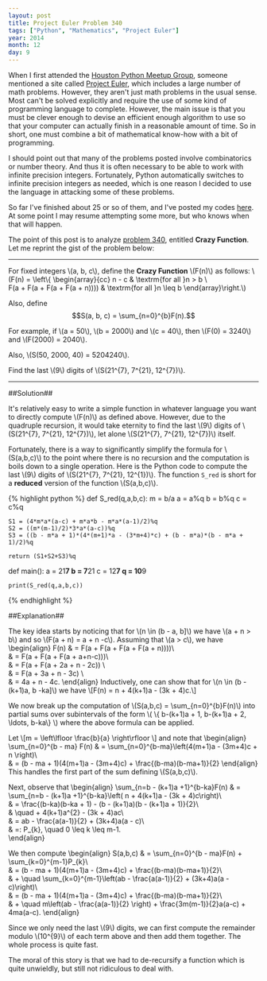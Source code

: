 ```yaml
---
layout: post
title: Project Euler Problem 340
tags: ["Python", "Mathematics", "Project Euler"]
year: 2014
month: 12
day: 9
---
```


When I first attended the [Houston Python Meetup Group](http://www.meetup.com/python-14/), someone mentioned a site called [Project Euler](https://projecteuler.net/), which includes a large number of math problems. However, they aren't just math problems in the usual sense. Most can't be solved explicitly and require the use of some kind of programming language to complete. However, the main issue is that you must be clever enough to devise an efficient enough algorithm to use so that your computer can actually finish in a reasonable amount of time. So in short, one must combine a bit of mathematical know-how with a bit of programming.

I should point out that many of the problems posted involve combinatorics or number theory. And thus it is often necessary to be able to work with infinite precision integers. Fortunately, Python automatically switches to infinite precision integers as needed, which is one reason I decided to use the language in attacking some of these problems.

So far I've finished about 25 or so of them, and I've posted my codes [here](https://github.com/hubenjm/Project-Euler). At some point I may resume attempting some more, but who knows when that will happen.

The point of this post is to analyze [problem 340](https://projecteuler.net/problem=340), entitled **Crazy Function**. Let me reprint the gist of the problem below:

---

For fixed integers \\(a, b, c\\), define the **Crazy Function** \\(F(n)\\) as follows:
\\(F(n) = \left\\{ \begin{array}{cc} n - c & \textrm{for all }n > b \\\
F(a + F(a + F(a + F(a + n)))) & \textrm{for all }n \leq b \end{array}\right.\\)
 
Also, define $$S(a, b, c) = \sum_{n=0}^{b}F(n).$$ 
 
For example, if \\(a = 50\\), \\(b = 2000\\) and \\(c = 40\\), then \\(F(0) = 3240\\) and \\(F(2000) = 2040\\). 
 
Also, \\(S(50, 2000, 40) = 5204240\\).
 
Find the last \\(9\\) digits of \\(S(21^{7}, 7^{21}, 12^{7})\\).

---

##Solution##

It's relatively easy to write a simple function in whatever language you want to directly compute \\(F(n)\\) as defined above. However, due to the quadruple recursion, it would take eternity to find the last \\(9\\) digits of \\(S(21^{7}, 7^{21}, 12^{7})\\), let alone \\(S(21^{7}, 7^{21}, 12^{7})\\) itself.

Fortunately, there is a way to significantly simplify the formula for \\(S(a,b,c)\\) to the point where there is no recursion and the computation is boils down to a single operation. Here is the Python code to compute the last \\(9\\) digits of \\(S(21^{7}, 7^{21}, 12^{1})\\). The function <code>S_red</code> is short for a **reduced** version of the function \\(S(a,b,c)\\).

{% highlight python %}
def S_red(q,a,b,c):
	m = b/a
	a = a%q
	b = b%q
	c = c%q

	S1 = (4*m*a*(a-c) + m*a*b - m*a*(a-1)/2)%q
	S2 = ((m*(m-1)/2)*3*a*(a-c))%q
	S3 = ((b - m*a + 1)*(4*(m+1)*a - (3*m+4)*c) + (b - m*a)*(b - m*a + 1)/2)%q

	return (S1+S2+S3)%q

def main():
	a = 21**7
	b = 7**21
	c = 12**7
	q = 10**9

	print(S_red(q,a,b,c))
{% endhighlight %}

##Explanation##

The key idea starts by noticing that for \\(n \in (b - a, b]\\) we have \\(a + n > b\\) and so \\(F(a + n) = a + n -c\\). Assuming that \\(a > c\\), we have 
\begin{align}
F(n) & = F(a + F(a + F(a + F(a + n))))\\\
& = F(a + F(a + F(a + a+n-c)))\\\
& = F(a  + F(a + 2a + n - 2c)) \\\
& = F(a + 3a + n - 3c) \\\
& = 4a + n - 4c.
\end{align}
Inductively, one can show that for \\(n \in (b - (k+1)a, b -ka]\\) we have \\[F(n) = n + 4(k+1)a - (3k + 4)c.\\]

We now break up the computation of \\(S(a,b,c) = \sum_{n=0}^{b}F(n)\\) into partial sums over subintervals of the form \\( \\{ b-(k+1)a + 1, b-(k+1)a + 2, \ldots, b-ka\\} \\) where the above formula can be applied.

Let \\[m = \left\lfloor \frac{b}{a} \right\rfloor \\] and note that
\begin{align}
\sum\_{n=0}^{b - ma} F(n) & = \sum\_{n=0}^{b-ma}\left(4(m+1)a - (3m+4)c + n \right)\\\
& = (b - ma + 1)(4(m+1)a - (3m+4)c) + \frac{(b-ma)(b-ma+1)}{2}
\end{align}
This handles the first part of the sum defining \\(S(a,b,c)\\). 

Next, observe that
\begin{align}
\sum\_{n=b - (k+1)a +1}^{b-ka}F(n) & = \sum\_{n=b - (k+1)a +1}^{b-ka}\left( n + 4(k+1)a - (3k + 4)c\right)\\\
& = \frac{(b-ka)(b-ka + 1) - (b - (k+1)a)(b - (k+1)a + 1)}{2}\\\
& \quad + 4(k+1)a^{2} - (3k + 4)ac\\\
& = ab - \frac{a(a-1)}{2} + (3k+4)a(a - c)\\\
& =: P_{k}, \quad 0 \leq k \leq m-1.  
\end{align}

We then compute
\begin{align}
S(a,b,c) & = \sum\_{n=0}^{b - ma}F(n) + \sum\_{k=0}^{m-1}P_{k}\\\
& = (b - ma + 1)(4(m+1)a - (3m+4)c) + \frac{(b-ma)(b-ma+1)}{2}\\\
& + \quad \sum\_{k=0}^{m-1}\left(ab - \frac{a(a-1)}{2} + (3k+4)a(a - c)\right)\\\
& = (b - ma + 1)(4(m+1)a - (3m+4)c) + \frac{(b-ma)(b-ma+1)}{2}\\\
& + \quad m\left(ab - \frac{a(a-1)}{2} \right) + \frac{3m(m-1)}{2}a(a-c) + 4ma(a-c).
\end{align}

Since we only need the last \\(9\\) digits, we can first compute the remainder modulo \\(10^{9}\\) of each term above and then add them together. The whole process is quite fast.


The moral of this story is that we had to de-recursify a function which is quite unwieldly, but still not ridiculous to deal with.
